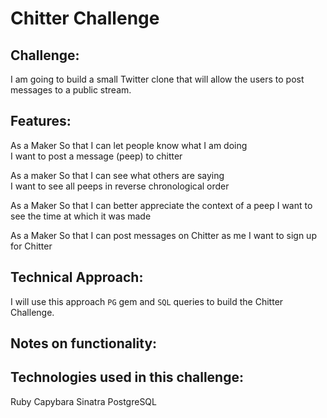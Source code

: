 Chitter Challenge
=================

Challenge:
-------

I am going to build a small Twitter clone that will allow the users to post messages to a public stream.

Features:
-------

As a Maker
So that I can let people know what I am doing  
I want to post a message (peep) to chitter

As a maker
So that I can see what others are saying  
I want to see all peeps in reverse chronological order

As a Maker
So that I can better appreciate the context of a peep
I want to see the time at which it was made

As a Maker
So that I can post messages on Chitter as me
I want to sign up for Chitter

Technical Approach:
-----
I will use this approach `PG` gem and `SQL` queries to build the Chitter Challenge.

Notes on functionality:
------


Technologies used in this challenge:
-----
Ruby
Capybara
Sinatra
PostgreSQL